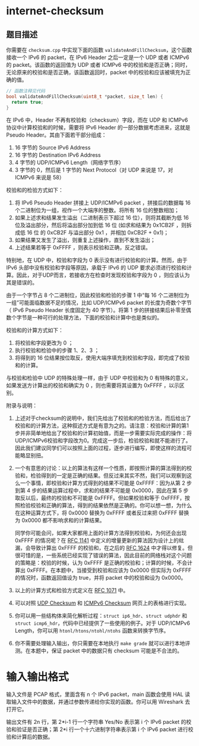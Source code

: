 # internet-checksum

## 题目描述



你需要在 `checksum.cpp` 中实现下面的函数 `validateAndFillChecksum`，这个函数接收一个 IPv6 的 packet，在 IPv6 Header 之后一定是一个 UDP 或者 ICMPv6 的 packet。该函数的返回值为 UDP 或者 ICMPv6 中的校验和是否正确；同时，无论原来的校验和是否正确，该函数返回时，packet 中的校验和应该被填充为正确的值。

```cpp
// 函数注释见代码
bool validateAndFillChecksum(uint8_t *packet, size_t len) {
  return true;
}
```

在 IPv6 中，Header 不再有校验和（checksum）字段，而在 UDP 和 ICMPv6 协议中计算校验和的时候，需要将 IPv6 Header 的一部分数据考虑进来，这就是 Pseudo Header。其由下面若干部分组成：

1. 16 字节的 Source IPv6 Address
2. 16 字节的 Destination IPv6 Address
3. 4 字节的 UDP/ICMPv6 Length（网络字节序）
4. 3 字节的 0，然后是 1 字节的 Next Protocol（对 UDP 来说是 17，对 ICMPv6 来说是 58）

校验和的检验方式如下：

1. 将 IPv6 Pseudo Header 拼接上 UDP/ICMPv6 packet ，拼接后的数据每 16 个二进制位为一组，视作一个大端序的整数。将所有 16 位的整数相加；
2. 如果上述求和结果发生溢出（二进制表示下超过 16 位），则将其截断为低 16 位及溢出部分，然后将溢出部分加到低 16 位 (如求和结果为 0x1CB2F ，则拆成低 16 位
   的 0xCB2F 与溢出部分 0x1 ，并相加 0xCB2F + 0x1)；
3. 如果结果又发生了溢出，则重复上述操作，直到不发生溢出；
4. 上述结果若等于 0xFFFF ，则表示校验和正确，反之错误。

特别地，在 UDP 中，校验和字段为 0 表示没有进行校验和的计算。然而，由于 IPv6 头部中没有校验和字段等原因，承载于 IPv6 的 UDP 要求必须进行校验和计算。因此，对于UDP而言，若接收方在检查时发现校验和字段为 0 ，则应该认为其是错误的。

由于一个字节占 8 个二进制位，因此校验和检验的步骤 1 中“每 16 个二进制位为一组”可能面临数据不足的情况，比如 UDP/ICMPv6 packet 的长度为奇数个字节（ IPv6 Pseudo Header 长度固定为 40 字节）。将第 1 步的拼接结果后补零至偶数个字节是一种可行的处理方法，下面的校验和计算中也是类似的。

校验和的计算方式如下：

1. 将校验和字段更改为 0 ；
2. 执行校验和检验中的步骤 1、2、3 ；
3. 将得到的 16 位结果按位取反，使用大端序填充到校验和字段，即完成了校验和的计算。

与校验和检验中 UDP 的特殊处理一样，由于 UDP 中校验和为 0 有特殊的意义，如果发送方计算出的校验和确实为 0 ，则也需要将其设置为 0xFFFF ，以示区别。


附录与说明：
1. 上述对于checksum的说明中，我们先给出了校验和的检验方法，而后给出了校验和的计算方法，这种叙述方式是有意为之的。请注意：校验和计算的第1步并非简单地给出了校验和的计算初始值，而是一步需要实际完成的操作：将UDP/ICMPv6校验和字段改为0。完成这一步后，检验校验和就不能进行了。因此我们建议同学们可以按照上面的过程，逐步进行编写，即使这样的流程可能略显别扭。

2. 一个有意思的讨论：以上的算法有这样一个性质，即按照计算的算法得到的校验和，检验得到的一定是正确的结果。但反过来其实不然，我们可以观察到这么一个事情，即校验和计算方式得到的结果不可能是 0xFFFF：因为从第 2 步到第 4 步的结果运算过程中，求和的结果不可能是 0x0000，因此在第 5 步取反以后，最终的校验和不可能是 0xFFFF。但如果校验和等于 0xFFFF，按照检验校验和正确的算法，得到的结果依然是正确的。你可以想一想，为什么在这种运算方式下，将 0x0000 替换为 0xFFFF 或者反过来把 0xFFFF 替换为 0x0000 都不影响求和的计算结果。

   同学你可能会问，如果大家都用上面的计算方法得到校验和，为何还会出现 0xFFFF 的情况呢？在 [RFC 1141](https://datatracker.ietf.org/doc/html/rfc1141) 中定义的增量更新的算法因为设计上的纰漏，会导致计算出 0xFFFF 的校验和，在之后的 [RFC 1624](https://datatracker.ietf.org/doc/html/rfc1624) 中才得以修复。但很可惜的是，一些系统已经实现了错误的算法，因此目前的网络栈对这个问题的策略是：校验的时候，认为 0xFFFF 是正确的校验和；计算的时候，不会计算出 0xFFFF。在本题中，当接受到校验和应该为 0x0000 但实际为 0xFFFF 的情况时，函数返回值设为 true，并将 packet 中的校验和设为 0x0000。

3. 以上的计算方式和检验方式定义在 [RFC 1071](https://datatracker.ietf.org/doc/html/rfc1071) 中。

4. 可以对照 [UDP Checksum](https://en.wikipedia.org/wiki/User_Datagram_Protocol#IPv6_pseudo_header)  和 [ICMPv6 Checksum](https://en.wikipedia.org/wiki/Internet_Control_Message_Protocol_for_IPv6#Checksum) 网页上的表格进行实现。

5. 你可以用一些结构体来简化解析过程：`struct ip6_hdr`、`struct udphdr` 和 `struct icmp6_hdr`，代码中已经提供了一些使用的例子。对于 UDP/ICMPv6 Length，你可以用 `htonl/htons/ntohl/ntohs` 函数来转换字节序。

6. 你不需要处理输入输出，你只需要在本地执行 `make grade` 就可以进行本地评测。在本题中，保证 packet 中的数据只有 checksum 可能是不合法的。

# 输入输出格式

输入文件是 PCAP 格式，里面含有 n 个 IPv6 packet，main 函数会使用 HAL 读取输入文件中的数据，并通过参数传递给你实现的函数。你可以用 Wireshark 去打开它。

输出文件有 2n 行，第 2\*i-1 行一个字符串 Yes/No 表示第 i 个 IPv6 packet 的校验和验证是否正确；第 2\*i 行一个十六进制字符串表示第 i 个 IPv6 packet 进行校验和计算后的数据。
